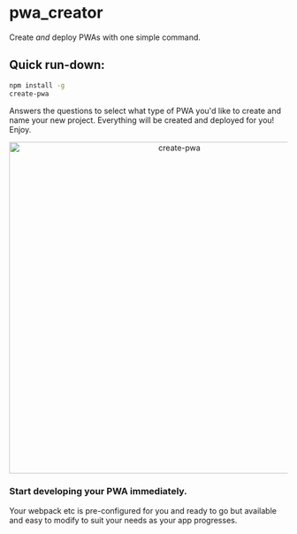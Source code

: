 # pwa_creator

Create *and* deploy PWAs with one simple command.

## Quick run-down:
```sh
npm install -g
create-pwa
```
Answers the questions to select what type of PWA you'd like to create and name your new project.
Everything will be created and deployed for you! Enjoy.

<p align='center'>
<img src='https://cdn-images-1.medium.com/max/1400/1*hWVmsnBY6Fr6OoNvIU5pmg.png' width='600' alt='create-pwa'>
</p>

### Start developing your PWA immediately.

Your webpack etc is pre-configured for you and ready to go but available and easy to modify to suit your needs as your app progresses.
